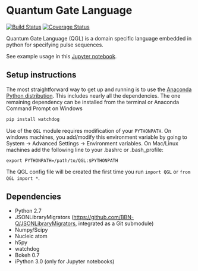 # Quantum Gate Language

[![Build Status](https://travis-ci.org/BBN-Q/QGL.svg?branch=develop)](https://travis-ci.org/BBN-Q/QGL) [![Coverage Status](https://coveralls.io/repos/BBN-Q/QGL/badge.svg?branch=develop)](https://coveralls.io/r/BBN-Q/QGL)

Quantum Gate Language (QGL) is a domain specific language embedded in python for
specifying pulse sequences.

See example usage in this [Jupyter notebook](https://github.com/BBN-Q/PyQLab/blob/develop/doc/QGL-demo.ipynb).

## Setup instructions

The most straightforward way to get up and running is to use the [Anaconda
Python distribution](http://continuum.io/downloads). This includes nearly all
the dependencies. The one remaining dependency can be installed from the
terminal or Anaconda Command Prompt on Windows

```bash
pip install watchdog
```

Use of the `QGL` module requires modification of your `PYTHONPATH`. On windows machines, you add/modify this environment variable by going to System -> Advanced Settings -> Environment variables. On Mac/Linux machines add the following line to your .bashrc or .bash_profile:
```
export PYTHONPATH=/path/to/QGL:$PYTHONPATH
```

The QGL config file will be created the first time you run `import QGL` or `from QGL import *`.

## Dependencies
* Python 2.7
* JSONLibraryMigrators (https://github.com/BBN-Q/JSONLibraryMigrators, integrated as a Git submodule)
* Numpy/Scipy
* Nucleic atom
* h5py
* watchdog
* Bokeh 0.7
* iPython 3.0 (only for Jupyter notebooks)

